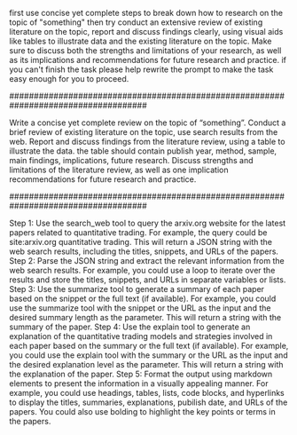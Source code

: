 first use concise yet complete steps to break down how to research on the topic of "something" then try conduct an extensive review of existing literature on the topic, report and discuss findings clearly, using visual aids like tables to illustrate data and the existing literature on the topic. Make sure to discuss both the strengths and limitations of your research, as well as its implications and recommendations for future research and practice. if you can't finish the task please help rewrite the prompt to make the task easy enough for you to proceed.

####################################################################################

Write a concise yet complete review on the topic of “something”.
Conduct a brief review of existing literature on the topic, use search results from the web.
Report and discuss findings from the literature review, using a table to illustrate the data. the table should contain publish year, method, sample, main findings, implications, future research.
Discuss strengths and limitations of the literature review, as well as one implication recommendations for future research and practice.

####################################################################################

Step 1: Use the search_web tool to query the arxiv.org website for the latest papers related to quantitative trading. For example, the query could be site:arxiv.org quantitative trading. This will return a JSON string with the web search results, including the titles, snippets, and URLs of the papers.
Step 2: Parse the JSON string and extract the relevant information from the web search results. For example, you could use a loop to iterate over the results and store the titles, snippets, and URLs in separate variables or lists.
Step 3: Use the summarize tool to generate a summary of each paper based on the snippet or the full text (if available). For example, you could use the summarize tool with the snippet or the URL as the input and the desired summary length as the parameter. This will return a string with the summary of the paper.
Step 4: Use the explain tool to generate an explanation of the quantitative trading models and strategies involved in each paper based on the summary or the full text (if available). For example, you could use the explain tool with the summary or the URL as the input and the desired explanation level as the parameter. This will return a string with the explanation of the paper.
Step 5: Format the output using markdown elements to present the information in a visually appealing manner. For example, you could use headings, tables, lists, code blocks, and hyperlinks to display the titles, summaries, explanations, pubilish date, and URLs of the papers. You could also use bolding to highlight the key points or terms in the papers.

